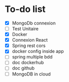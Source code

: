 # To-do list
* [x] MongoDb connexion <br>
* [ ] Test Unitaire <br>
* [x] Docker <br>
* [x] Connexion React <br>
* [x] Spring rest cors <br>
* [x] docker config inside app <br>
* [ ] spring multiple bdd <br>
* [ ] doc dockerhub <br>
* [ ] doc github <br>
* [ ] MongoDB in cloud <br>
